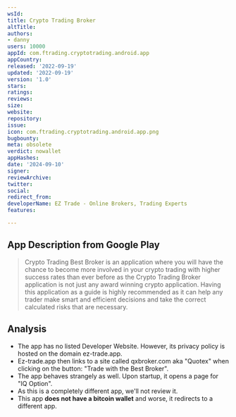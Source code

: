 ```yaml
---
wsId: 
title: Crypto Trading Broker
altTitle: 
authors:
- danny
users: 10000
appId: com.ftrading.cryptotrading.android.app
appCountry: 
released: '2022-09-19'
updated: '2022-09-19'
version: '1.0'
stars: 
ratings: 
reviews: 
size: 
website: 
repository: 
issue: 
icon: com.ftrading.cryptotrading.android.app.png
bugbounty: 
meta: obsolete
verdict: nowallet
appHashes: 
date: '2024-09-10'
signer: 
reviewArchive: 
twitter: 
social: 
redirect_from: 
developerName: EZ Trade - Online Brokers, Trading Experts
features: 

---
```


## App Description from Google Play

> Crypto Trading Best Broker is an application where you will have the chance to become more involved in your crypto trading with higher success rates than ever before as the Crypto Trading Broker application is not just any award winning crypto application. Having this application as a guide is highly recommended as it can help any trader make smart and efficient decisions and take the correct calculated risks that are necessary.

## Analysis

- The app has no listed Developer Website. However, its privacy policy is hosted on the domain ez-trade.app.
- Ez-trade.app then links to a site called qxbroker.com aka "Quotex" when clicking on the button: "Trade with the Best Broker".
- The app behaves strangely as well. Upon startup, it opens a page for "IQ Option".  
- As this is a completely different app, we'll not review it.
- This app **does not have a bitcoin wallet** and worse, it redirects to a different app.
